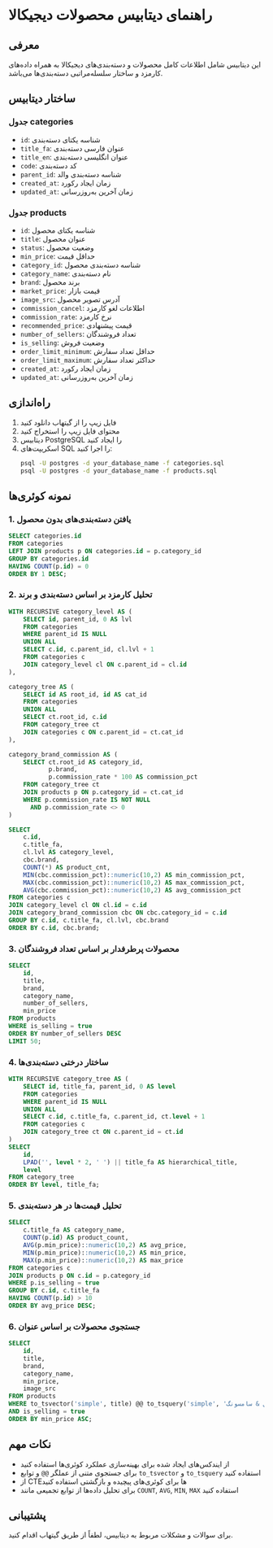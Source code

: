 # راهنمای دیتابیس محصولات دیجیکالا

## معرفی
این دیتابیس شامل اطلاعات کامل محصولات و دسته‌بندی‌های دیجیکالا به همراه داده‌های کارمزد و ساختار سلسله‌مراتبی دسته‌بندی‌ها می‌باشد.

## ساختار دیتابیس

### جدول categories
- `id`: شناسه یکتای دسته‌بندی
- `title_fa`: عنوان فارسی دسته‌بندی
- `title_en`: عنوان انگلیسی دسته‌بندی
- `code`: کد دسته‌بندی
- `parent_id`: شناسه دسته‌بندی والد
- `created_at`: زمان ایجاد رکورد
- `updated_at`: زمان آخرین به‌روزرسانی

### جدول products
- `id`: شناسه یکتای محصول
- `title`: عنوان محصول
- `status`: وضعیت محصول
- `min_price`: حداقل قیمت
- `category_id`: شناسه دسته‌بندی محصول
- `category_name`: نام دسته‌بندی
- `brand`: برند محصول
- `market_price`: قیمت بازار
- `image_src`: آدرس تصویر محصول
- `commission_cancel`: اطلاعات لغو کارمزد
- `commission_rate`: نرخ کارمزد
- `recommended_price`: قیمت پیشنهادی
- `number_of_sellers`: تعداد فروشندگان
- `is_selling`: وضعیت فروش
- `order_limit_minimum`: حداقل تعداد سفارش
- `order_limit_maximum`: حداکثر تعداد سفارش
- `created_at`: زمان ایجاد رکورد
- `updated_at`: زمان آخرین به‌روزرسانی

## راه‌اندازی

1. فایل زیپ را از گیتهاب دانلود کنید
2. محتوای فایل زیپ را استخراج کنید
3. دیتابیس PostgreSQL را ایجاد کنید
4. اسکریپت‌های SQL را اجرا کنید:
   ```bash
   psql -U postgres -d your_database_name -f categories.sql
   psql -U postgres -d your_database_name -f products.sql
   ```

## نمونه کوئری‌ها

### 1. یافتن دسته‌بندی‌های بدون محصول
```sql
SELECT categories.id
FROM categories
LEFT JOIN products p ON categories.id = p.category_id
GROUP BY categories.id 
HAVING COUNT(p.id) = 0
ORDER BY 1 DESC;
```

### 2. تحلیل کارمزد بر اساس دسته‌بندی و برند
```sql
WITH RECURSIVE category_level AS (
    SELECT id, parent_id, 0 AS lvl
    FROM categories
    WHERE parent_id IS NULL
    UNION ALL
    SELECT c.id, c.parent_id, cl.lvl + 1
    FROM categories c
    JOIN category_level cl ON c.parent_id = cl.id
),

category_tree AS (
    SELECT id AS root_id, id AS cat_id
    FROM categories
    UNION ALL
    SELECT ct.root_id, c.id
    FROM category_tree ct
    JOIN categories c ON c.parent_id = ct.cat_id
),

category_brand_commission AS (
    SELECT ct.root_id AS category_id,
           p.brand,
           p.commission_rate * 100 AS commission_pct
    FROM category_tree ct
    JOIN products p ON p.category_id = ct.cat_id
    WHERE p.commission_rate IS NOT NULL
      AND p.commission_rate <> 0
)

SELECT
    c.id,
    c.title_fa,
    cl.lvl AS category_level,
    cbc.brand,
    COUNT(*) AS product_cnt,
    MIN(cbc.commission_pct)::numeric(10,2) AS min_commission_pct,
    MAX(cbc.commission_pct)::numeric(10,2) AS max_commission_pct,
    AVG(cbc.commission_pct)::numeric(10,2) AS avg_commission_pct
FROM categories c
JOIN category_level cl ON cl.id = c.id
JOIN category_brand_commission cbc ON cbc.category_id = c.id
GROUP BY c.id, c.title_fa, cl.lvl, cbc.brand
ORDER BY c.id, cbc.brand;
```

### 3. محصولات پرطرفدار بر اساس تعداد فروشندگان
```sql
SELECT 
    id,
    title,
    brand,
    category_name,
    number_of_sellers,
    min_price
FROM products
WHERE is_selling = true
ORDER BY number_of_sellers DESC
LIMIT 50;
```

### 4. ساختار درختی دسته‌بندی‌ها
```sql
WITH RECURSIVE category_tree AS (
    SELECT id, title_fa, parent_id, 0 AS level
    FROM categories
    WHERE parent_id IS NULL
    UNION ALL
    SELECT c.id, c.title_fa, c.parent_id, ct.level + 1
    FROM categories c
    JOIN category_tree ct ON c.parent_id = ct.id
)
SELECT 
    id,
    LPAD('', level * 2, ' ') || title_fa AS hierarchical_title,
    level
FROM category_tree
ORDER BY level, title_fa;
```

### 5. تحلیل قیمت‌ها در هر دسته‌بندی
```sql
SELECT 
    c.title_fa AS category_name,
    COUNT(p.id) AS product_count,
    AVG(p.min_price)::numeric(10,2) AS avg_price,
    MIN(p.min_price)::numeric(10,2) AS min_price,
    MAX(p.min_price)::numeric(10,2) AS max_price
FROM categories c
JOIN products p ON c.id = p.category_id
WHERE p.is_selling = true
GROUP BY c.id, c.title_fa
HAVING COUNT(p.id) > 10
ORDER BY avg_price DESC;
```

### 6. جستجوی محصولات بر اساس عنوان
```sql
SELECT 
    id,
    title,
    brand,
    category_name,
    min_price,
    image_src
FROM products
WHERE to_tsvector('simple', title) @@ to_tsquery('simple', 'موبایل & سامسونگ')
AND is_selling = true
ORDER BY min_price ASC;
```

## نکات مهم

- از ایندکس‌های ایجاد شده برای بهینه‌سازی عملکرد کوئری‌ها استفاده کنید
- برای جستجوی متنی از عملگر `@@` و توابع `to_tsvector` و `to_tsquery` استفاده کنید
- از CTEها برای کوئری‌های پیچیده و بازگشتی استفاده کنید
- برای تحلیل داده‌ها از توابع تجمیعی مانند `COUNT`, `AVG`, `MIN`, `MAX` استفاده کنید

## پشتیبانی

برای سوالات و مشکلات مربوط به دیتابیس، لطفاً از طریق گیتهاب اقدام کنید.
